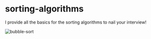 # sorting-algorithms
I provide all the basics for the sorting algorithms to nail your interview!

![bubble-sort](https://i.imgur.com/yR5s0gX.gif)
